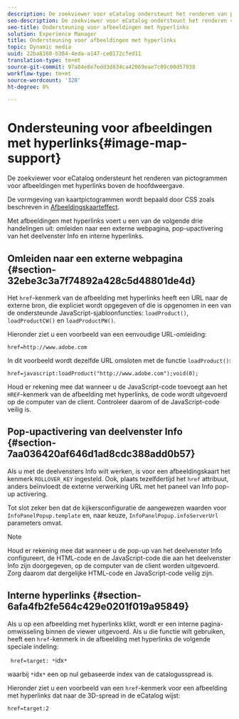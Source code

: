 ```yaml
---
description: De zoekviewer voor eCatalog ondersteunt het renderen van pictogrammen voor afbeeldingen met hyperlinks boven de hoofdweergave.
seo-description: De zoekviewer voor eCatalog ondersteunt het renderen van pictogrammen voor afbeeldingen met hyperlinks boven de hoofdweergave.
seo-title: Ondersteuning voor afbeeldingen met hyperlinks
solution: Experience Manager
title: Ondersteuning voor afbeeldingen met hyperlinks
topic: Dynamic media
uuid: 22ba8168-b384-4eda-a147-ce8172cfed11
translation-type: tm+mt
source-git-commit: 97a84e8e7edd3d834ca42069eae7c09c00d57938
workflow-type: tm+mt
source-wordcount: '328'
ht-degree: 0%

---
```



# Ondersteuning voor afbeeldingen met hyperlinks{#image-map-support}

De zoekviewer voor eCatalog ondersteunt het renderen van pictogrammen voor afbeeldingen met hyperlinks boven de hoofdweergave.

De vormgeving van kaartpictogrammen wordt bepaald door CSS zoals beschreven in [Afbeeldingskaarteffect](../../c-html5-s7-aem-asset-viewers/c-html5-20-ecatalog-viewer-about/c-html5-20-ecatalog-viewer-customizingviewer/r-html5-ecatalog-viewer-20-customize-imagemapeffect.md#reference-261df27d1ed145c882b26b88e33a0289).

Met afbeeldingen met hyperlinks voert u een van de volgende drie handelingen uit: omleiden naar een externe webpagina, pop-upactivering van het deelvenster Info en interne hyperlinks.

## Omleiden naar een externe webpagina {#section-32ebe3c3a7f74892a428c5d48801de4d}

Het `href`-kenmerk van de afbeelding met hyperlinks heeft een URL naar de externe bron, die expliciet wordt opgegeven of die is opgenomen in een van de ondersteunde JavaScript-sjabloonfuncties: `loadProduct()`, `loadProductCW()` en `loadProductPW()`.

Hieronder ziet u een voorbeeld van een eenvoudige URL-omleiding:

`href=http://www.adobe.com`

In dit voorbeeld wordt dezelfde URL omsloten met de functie `loadProduct()`:

`href=javascript:loadProduct("http://www.adobe.com");void(0);`

Houd er rekening mee dat wanneer u de JavaScript-code toevoegt aan het `HREF`-kenmerk van de afbeelding met hyperlinks, de code wordt uitgevoerd op de computer van de client. Controleer daarom of de JavaScript-code veilig is.

## Pop-upactivering van deelvenster Info {#section-7aa036420af646d1ad8cdc388add0b57}

Als u met de deelvensters Info wilt werken, is voor een afbeeldingskaart het kenmerk `ROLLOVER_KEY` ingesteld. Ook, plaats tezelfdertijd het `href` attribuut, anders beïnvloedt de externe verwerking URL met het paneel van Info pop-up activering.

Tot slot zeker ben dat de kijkersconfiguratie de aangewezen waarden voor `InfoPanelPopup.template` en, naar keuze, `InfoPanelPopup.infoServerUrl` parameters omvat.

>[!NOTE]
>
>Houd er rekening mee dat wanneer u de pop-up van het deelvenster Info configureert, de HTML-code en de JavaScript-code die aan het deelvenster Info zijn doorgegeven, op de computer van de client worden uitgevoerd. Zorg daarom dat dergelijke HTML-code en JavaScript-code veilig zijn.

## Interne hyperlinks {#section-6afa4fb2fe564c429e0201f019a95849}

Als u op een afbeelding met hyperlinks klikt, wordt er een interne pagina-omwisseling binnen de viewer uitgevoerd. Als u die functie wilt gebruiken, heeft een `href`-kenmerk in de afbeelding met hyperlinks de volgende speciale indeling:

` href=target: *`idx`*`

waarbij `*`idx`*` een op nul gebaseerde index van de catalogusspread is.

Hieronder ziet u een voorbeeld van een `href`-kenmerk voor een afbeelding met hyperlinks dat naar de 3D-spread in de eCatalog wijst:

`href=target:2`
